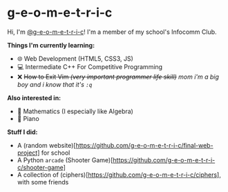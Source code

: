 # g-e-o-m-e-t-r-i-c
Hi, I'm [@g-e-o-m-e-t-r-i-c](https://github.com/g-e-o-m-e-t-r-i-c/g-e-o-m-e-t-r-i-c)! I'm a member of my school's Infocomm Club.

__Things I'm currently learning:__
- 🌐 Web Development (HTML5, CSS3, JS)
- 💻 Intermediate C++ For Competitive Programming
- ❌ ~~How to Exit Vim *(very important programmer life skill)*~~ _mom i'm a big boy and i know that it's `:q`_

__Also interested in:__
- 🧮 Mathematics (I especially like Algebra)
- 🎹 Piano

__Stuff I did:__
- A (random website)[https://github.com/g-e-o-m-e-t-r-i-c/final-web-project] for school
- A Python `arcade` (Shooter Game)[https://github.com/g-e-o-m-e-t-r-i-c/shooter-game]
- A collection of (ciphers)[https://github.com/g-e-o-m-e-t-r-i-c/ciphers], with some friends
